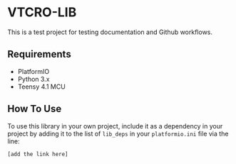 # VTCRO-LIB

This is a test project for testing documentation and Github workflows.

## Requirements

- PlatformIO
- Python 3.x
- Teensy 4.1 MCU

## How To Use

To use this library in your own project, include it as a dependency in your project by adding it to the list of `lib_deps` in your `platformio.ini` file via the line:

```
[add the link here]
```
